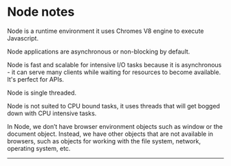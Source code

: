 # Node notes

Node is a runtime environment it uses Chromes V8 engine to execute Javascript.

Node applications are asynchronous or non-blocking by default.

Node is fast and scalable for intensive I/O tasks because it is asynchronous - it can serve many clients while waiting for resources to become available. It's perfect for APIs.

Node is single threaded.

Node is not suited to CPU bound tasks, it uses threads that will get bogged down with CPU intensive tasks.

In Node, we don’t have browser environment objects such as window or the
document object. Instead, we have other objects that are not available in
browsers, such as objects for working with the file system, network, operating
system, etc.

---
